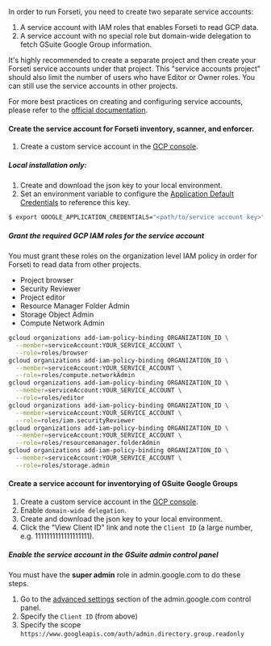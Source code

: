 In order to run Forseti, you need to create two separate service accounts:

 1. A service account with IAM roles that enables Forseti to read GCP data.
 1. A service account with no special role but domain-wide delegation to
 fetch GSuite Google Group information.

It's highly recommended to create a separate project and then create your
Forseti service accounts under that project. This "service accounts project"
should also limit the number of users who have Editor or Owner roles.
You can still use the service accounts in other projects.

For more best practices on creating and configuring service accounts, please
refer to the [official documentation](https://cloud.google.com/compute/docs/access/create-enable-service-accounts-for-instances#best_practices).

#### Create the service account for Forseti inventory, scanner, and enforcer.

1. Create a custom service account in the [GCP console](https://console.cloud.google.com/iam-admin/serviceaccounts).

##### Local installation only:
1. Create and download the json key to your local environment.
1. Set an environment variable to configure the [Application Default Credentials](https://developers.google.com/identity/protocols/application-default-credentials) to reference this key.

```sh
$ export GOOGLE_APPLICATION_CREDENTIALS="<path/to/service account key>"
```

##### Grant the required GCP IAM roles for the service account
You must grant these roles on the organization level IAM policy in order for Forseti to read data from other projects.

* Project browser
* Security Reviewer
* Project editor
* Resource Manager Folder Admin
* Storage Object Admin
* Compute Network Admin

```sh
gcloud organizations add-iam-policy-binding ORGANIZATION_ID \
  --member=serviceAccount:YOUR_SERVICE_ACCOUNT \
  --role=roles/browser
gcloud organizations add-iam-policy-binding ORGANIZATION_ID \
  --member=serviceAccount:YOUR_SERVICE_ACCOUNT \
  --role=roles/compute.networkAdmin
gcloud organizations add-iam-policy-binding ORGANIZATION_ID \
  --member=serviceAccount:YOUR_SERVICE_ACCOUNT \
  --role=roles/editor
gcloud organizations add-iam-policy-binding ORGANIZATION_ID \
  --member=serviceAccount:YOUR_SERVICE_ACCOUNT \
  --role=roles/iam.securityReviewer
gcloud organizations add-iam-policy-binding ORGANIZATION_ID \
  --member=serviceAccount:YOUR_SERVICE_ACCOUNT \
  --role=roles/resourcemanager.folderAdmin
gcloud organizations add-iam-policy-binding ORGANIZATION_ID \
  --member=serviceAccount:YOUR_SERVICE_ACCOUNT \
  --role=roles/storage.admin
```

#### Create a service account for inventorying of GSuite Google Groups
1. Create a custom service account in the [GCP console](https://console.cloud.google.com/iam-admin/serviceaccounts).
 1. Enable `domain-wide delegation`.
1. Create and download the json key to your local environment.
1. Click the "View Client ID" link and note the `Client ID` (a large number, e.g. 1111111111111111111).

##### Enable the service account in the GSuite admin control panel
You must have the **super admin** role in admin.google.com to do these steps.

1. Go to the [advanced settings](https://admin.google.com/ManageOauthClients)
section of the admin.google.com control panel.
 1. Specify the `Client ID` (from above)
 1. Specify the scope `https://www.googleapis.com/auth/admin.directory.group.readonly`
